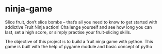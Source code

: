 # ninja-game
Slice fruit, don’t slice bombs – that’s all you need to know to get started with addictive Fruit Ninja action! Challenge yourself and see how long you can last, set a high score, or simply practise your fruit-slicing skills.

The objective of this project is to build a fruit ninja game with python. This game is built with the help of pygame module and basic concept of pytho
